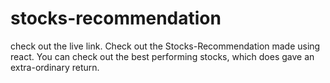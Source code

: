 # stocks-recommendation
check out the live link. 
Check out the Stocks-Recommendation made using react. You can check out the best performing stocks, which does gave an extra-ordinary return.

